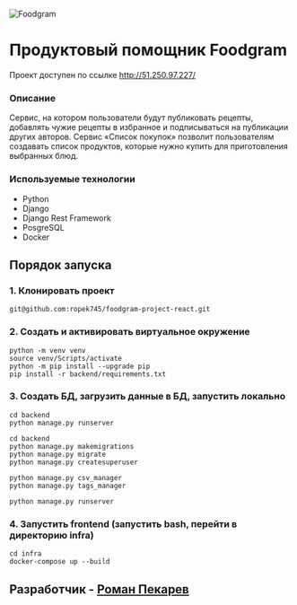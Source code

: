 ![Foodgram](https://github.com/ropek745/foodgram-project-react/actions/workflows/main.yml/badge.svg)

# Продуктовый помощник Foodgram

Проект доступен по ссылке http://51.250.97.227/

### Описание
Сервис, на котором пользователи будут публиковать рецепты, добавлять чужие рецепты в избранное и подписываться на публикации других авторов. Сервис «Список покупок» позволит пользователям создавать список продуктов, которые нужно купить для приготовления выбранных блюд.

### Используемые технологии
 - Python
 - Django
 - Django Rest Framework
 - PosgreSQL
 - Docker
 
## Порядок запуска
 
### 1. Клонировать проект
```
git@github.com:ropek745/foodgram-project-react.git
```
### 2. Создать и активировать виртуальное окружение
```
python -m venv venv
source venv/Scripts/activate
python -m pip install --upgrade pip
pip install -r backend/requirements.txt
```
### 3. Создать БД, загрузить данные в БД, запустить локально
```
cd backend
python manage.py runserver
```
```
cd backend
python manage.py makemigrations
python manage.py migrate
python manage.py createsuperuser
```
```
python manage.py csv_manager
python manage.py tags_manager
```
```
python manage.py runserver
```
### 4. Запустить frontend (запустить bash, перейти в директорию infra)
```
cd infra
docker-compose up --build
```

## Разработчик - [Роман Пекарев](https://github.com/ropek745) ##




